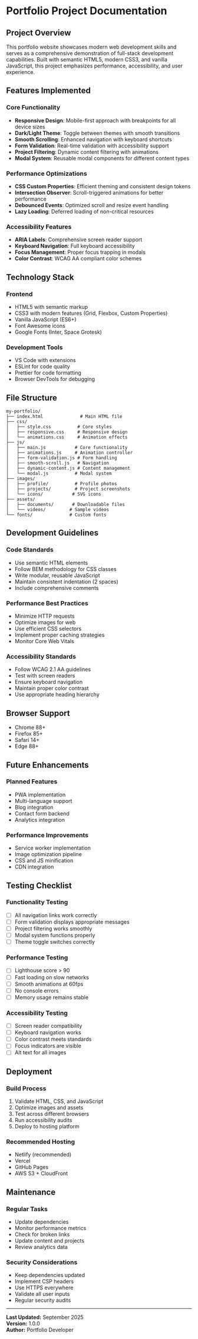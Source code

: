 # Portfolio Project Documentation

## Project Overview

This portfolio website showcases modern web development skills and serves as a comprehensive demonstration of full-stack development capabilities. Built with semantic HTML5, modern CSS3, and vanilla JavaScript, this project emphasizes performance, accessibility, and user experience.

## Features Implemented

### Core Functionality

- **Responsive Design**: Mobile-first approach with breakpoints for all device sizes
- **Dark/Light Theme**: Toggle between themes with smooth transitions
- **Smooth Scrolling**: Enhanced navigation with keyboard shortcuts
- **Form Validation**: Real-time validation with accessibility support
- **Project Filtering**: Dynamic content filtering with animations
- **Modal System**: Reusable modal components for different content types

### Performance Optimizations

- **CSS Custom Properties**: Efficient theming and consistent design tokens
- **Intersection Observer**: Scroll-triggered animations for better performance
- **Debounced Events**: Optimized scroll and resize event handling
- **Lazy Loading**: Deferred loading of non-critical resources

### Accessibility Features

- **ARIA Labels**: Comprehensive screen reader support
- **Keyboard Navigation**: Full keyboard accessibility
- **Focus Management**: Proper focus trapping in modals
- **Color Contrast**: WCAG AA compliant color schemes

## Technology Stack

### Frontend

- HTML5 with semantic markup
- CSS3 with modern features (Grid, Flexbox, Custom Properties)
- Vanilla JavaScript (ES6+)
- Font Awesome icons
- Google Fonts (Inter, Space Grotesk)

### Development Tools

- VS Code with extensions
- ESLint for code quality
- Prettier for code formatting
- Browser DevTools for debugging

## File Structure

```
my-portfolio/
├── index.html              # Main HTML file
├── css/
│   ├── style.css          # Core styles
│   ├── responsive.css     # Responsive design
│   └── animations.css     # Animation effects
├── js/
│   ├── main.js           # Core functionality
│   ├── animations.js     # Animation controller
│   ├── form-validation.js # Form handling
│   ├── smooth-scroll.js   # Navigation
│   ├── dynamic-content.js # Content management
│   └── modal.js          # Modal system
├── images/
│   ├── profile/          # Profile photos
│   ├── projects/         # Project screenshots
│   └── icons/           # SVG icons
├── assets/
│   ├── documents/       # Downloadable files
│   └── videos/         # Sample videos
└── fonts/              # Custom fonts
```

## Development Guidelines

### Code Standards

- Use semantic HTML elements
- Follow BEM methodology for CSS classes
- Write modular, reusable JavaScript
- Maintain consistent indentation (2 spaces)
- Include comprehensive comments

### Performance Best Practices

- Minimize HTTP requests
- Optimize images for web
- Use efficient CSS selectors
- Implement proper caching strategies
- Monitor Core Web Vitals

### Accessibility Standards

- Follow WCAG 2.1 AA guidelines
- Test with screen readers
- Ensure keyboard navigation
- Maintain proper color contrast
- Use appropriate heading hierarchy

## Browser Support

- Chrome 88+
- Firefox 85+
- Safari 14+
- Edge 88+

## Future Enhancements

### Planned Features

- PWA implementation
- Multi-language support
- Blog integration
- Contact form backend
- Analytics integration

### Performance Improvements

- Service worker implementation
- Image optimization pipeline
- CSS and JS minification
- CDN integration

## Testing Checklist

### Functionality Testing

- [ ] All navigation links work correctly
- [ ] Form validation displays appropriate messages
- [ ] Project filtering works smoothly
- [ ] Modal system functions properly
- [ ] Theme toggle switches correctly

### Performance Testing

- [ ] Lighthouse score > 90
- [ ] Fast loading on slow networks
- [ ] Smooth animations at 60fps
- [ ] No console errors
- [ ] Memory usage remains stable

### Accessibility Testing

- [ ] Screen reader compatibility
- [ ] Keyboard navigation works
- [ ] Color contrast meets standards
- [ ] Focus indicators are visible
- [ ] Alt text for all images

## Deployment

### Build Process

1. Validate HTML, CSS, and JavaScript
2. Optimize images and assets
3. Test across different browsers
4. Run accessibility audits
5. Deploy to hosting platform

### Recommended Hosting

- Netlify (recommended)
- Vercel
- GitHub Pages
- AWS S3 + CloudFront

## Maintenance

### Regular Tasks

- Update dependencies
- Monitor performance metrics
- Check for broken links
- Update content and projects
- Review analytics data

### Security Considerations

- Keep dependencies updated
- Implement CSP headers
- Use HTTPS everywhere
- Validate all user inputs
- Regular security audits

---

**Last Updated:** September 2025  
**Version:** 1.0.0  
**Author:** Portfolio Developer
